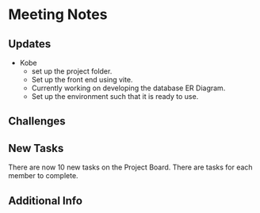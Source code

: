 # Meeting Notes

## Updates

- Kobe
  - set up the project folder. 
  - Set up the front end using vite.
  - Currently working on developing the database ER Diagram. 
  - Set up the environment such that it is ready to use.

## Challenges 

## New Tasks

There are now 10 new tasks on the Project Board. There are tasks for each member to complete. 

## Additional Info 

